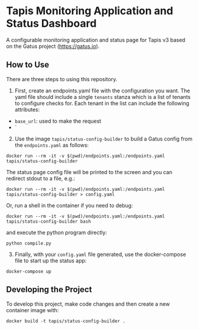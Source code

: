 # Tapis Monitoring Application and Status Dashboard 

A configurable monitoring application and status page for Tapis v3 based on the Gatus project (https://gatus.io).

## How to Use
There are three steps to using this repository. 

1) First, create an endpoints.yaml file with the configuration you want. The yaml file should 
include a single `tenants` stanza which is a list of tenants to configure checks for. Each
tenant in the list can include the following attributes:
  - `base_url`: used to make the request
  - `

2) Use the image `tapis/status-config-builder` to build a Gatus config from the `endpoints.yaml` 
as follows:

```
docker run --rm -it -v $(pwd)/endpoints.yaml:/endpoints.yaml tapis/status-config-builder 
```
The status page config file will be printed to the screen and you can redirect stdout to a file, e.g.:

```
docker run --rm -it -v $(pwd)/endpoints.yaml:/endpoints.yaml tapis/status-config-builder > config.yaml
```

Or, run a shell in the container if you need to debug:
```
docker run --rm -it -v $(pwd)/endpoints.yaml:/endpoints.yaml tapis/status-config-builder bash
```
and execute the python program directly:
```
python compile.py
```

3) Finally, with your `config.yaml` file generated, use the docker-compose file to start up the 
status app:

```
docker-compose up
```


## Developing the Project

To develop this project, make code changes and then create a new container image with:
```
docker build -t tapis/status-config-builder .
```